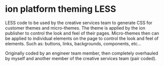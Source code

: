 # ion platform theming LESS

LESS code to be used by the creative services team to generate CSS for customer themes and micro-themes. The theme is applied by the ion publisher to control the look and feel of their pages. Micro-themes then can be applied to individual elements on the page to control the look and feel of elements. Such as: buttons, links, backgrounds, components, etc… 

Originally coded by an engineer team member, then completely overhauled by myself and another member of the creative services team (pair coded).
